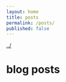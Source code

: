 ```yaml
---
layout: home
title: posts
permalink: /posts/
published: false
---
```


<a href="/">../</a>

# blog posts
